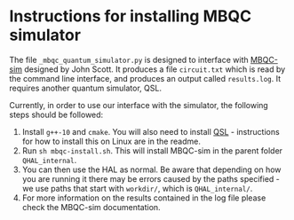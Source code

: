 # Instructions for installing MBQC simulator

The file `_mbqc_quantum_simulator.py` is designed to interface with [MBQC-sim](https://gitlab.com/johnrscott/mbqc-fpga/-/tree/master/) designed by John Scott. It produces a file `circuit.txt` which is read by the command line interface, and produces an output called `results.log`. It requires another quantum simulator, QSL.

Currently, in order to use our interface with the simulator, the following steps should be followed:

1. Install `g++-10` and `cmake`. You will also need to install [QSL](https://github.com/lanamineh/qsl) - instructions for how to install this on Linux are in the readme.
2. Run `sh mbqc-install.sh`. This will install MBQC-sim in the parent folder `QHAL_internal`.
3. You can then use the HAL as normal. Be aware that depending on how you are running it there may be errors caused by the paths specified - we use paths that start with `workdir/`, which is `QHAL_internal/`.
4. For more information on the results contained in the log file please check the MBQC-sim documentation.